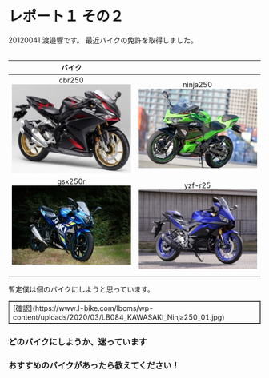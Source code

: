 # レポート１ その２

20120041 渡邉響です。
最近バイクの免許を取得しました。
<br><br>

|   バイク    ||
| :---: | :---: |
| cbr250<br>![this is image](cbr250.jpg) | ninja250<br>![this is image](Ninja250.jpg) |
| gsx250r<br>![this is image](gsx250r.jpg)<br><br> | yzf-r25<br>![this is image](yzf-r25.jpg) |

暫定僕は個のバイクにしようと思っています。
<table border="1">
  <tr>
    <td>
      [確認](https://www.l-bike.com/lbcms/wp-content/uploads/2020/03/LB084_KAWASAKI_Ninja250_01.jpg)
    </td>
  <tr/>
</table>

### どのバイクにしようか、迷っています
### おすすめのバイクがあったら教えてください！


